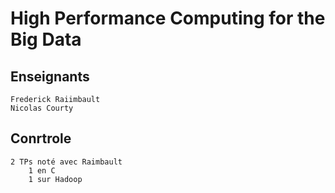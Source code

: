 # High Performance Computing for the Big Data
## Enseignants
    Frederick Raiimbault
    Nicolas Courty
## Conrtrole
    2 TPs noté avec Raimbault
        1 en C 
        1 sur Hadoop